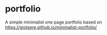 # portfolio
A simple minimalist one page portfolio based on https://giotsere.github.io/minimalist-portfolio/
